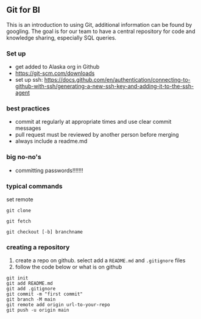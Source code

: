 ## Git for BI

This is an introduction to using Git, additional information can be found by googling.
The goal is for our team to have a central repository for code and knowledge sharing, especially SQL queries. 

### Set up
- get added to Alaska org in Github
- https://git-scm.com/downloads
- set up ssh: https://docs.github.com/en/authentication/connecting-to-github-with-ssh/generating-a-new-ssh-key-and-adding-it-to-the-ssh-agent


### best practices
- commit at regularly at appropriate times and use clear commit messages
- pull request must be reviewed by another person before merging
- always include a readme.md

### big no-no's
- committing passwords!!!!!!!

### typical commands
set remote

 `git clone `

 `git fetch`

 `git checkout [-b] branchname`
 
### creating a repository
1. create a repo on github. select add a `README.md` and `.gitignore` files
2. follow the code below or what is on github

``` 
git init
git add README.md
git add .gitignore
git commit -m "first commit"
git branch -M main
git remote add origin url-to-your-repo
git push -u origin main
```

